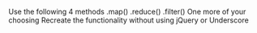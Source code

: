 Use the following 4 methods
.map()
.reduce()
.filter()
One more of your choosing
Recreate the functionality without using jQuery or Underscore
